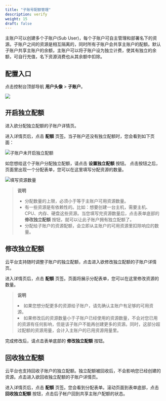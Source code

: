 ```yaml
---
title: "子账号配额管理"
description: verify
weight: 15
draft: false
---
```


主账户可以创建多个子账户(Sub User)，每个子账户可自主管理和部署名下的资源。子账户之间的资源是相互隔离的，同时所有子账户会共享主账户的配额。默认子账户共享主账户的余额，主账户可以将子账户设为独立计费，使其有独立的余额，可自行充值，名下资源消费也从其余额中扣除。

## 配置入口

点击控制台顶部导航 **用户头像** > **子账户**。

![](../../_images/user-verify-entry.png)

## 开启独立配额

进入欲分配独立配额的子账户详情页。

进入详情页后，点击 **配额** 页签。当子账户还没有独立配额时，您会看到如下页面：

![子账户未开启独立配额](../../_images/indep-quota-disabled.png)

如您想给这个子账户分配独立配额，请点击 **设置独立配额** 按钮。 点击按钮之后，页面里出现一个分配表单，您可以在这里填写分配资源的数量。

![填写资源数量](../../_images/indep-quota-grant.png)

> **说明**
>
> - 分配数量的上限，必须小于等于主账户可用资源数量。
> - 有一些资源是有依赖性的。比如：想要创建一台主机，需要主机、CPU、内存、硬盘这些资源。当您填写完资源数量后，点击表单底部的 **修改独立配额** 按钮，就可以让此子账户拥有独立配额了。
> - 分配给子账户的资源配额，会立即从主账户的可用资源里扣除响应的数量。

## 修改独立配额

云平台支持随时调整子账户的独立配额，点击进入欲修改独立配额的子账户详情页。

进入详情页后，点击 **配额** 页签。页面将展示分配表单，您可以在这里修改资源的数量。

> **说明**
>
> <li>如果您想分配更多的资源给子账户，请先确认主账户有足够的可用资源。
>
> <li>如果修改后的资源数量小于子账户已经使用的资源数量，不会对您已用的资源有任何影响，但是该子账户不能再创建更多的资源。同时，这部分超过配额的资源用量，会计入主账户的已用资源用量里。

完成修改后，请点击表单底部的 **修改独立配额** 按钮。

## 回收独立配额

云平台也支持回收子账户的独立配额。独立配额被回收后，不会影响您已经创建的资源。点击进入欲回收独立配额的子账户详情页。

进入详情页后，点击 **配额** 页签。您会看到分配表单。滚动页面到表单底部，点击 **回收独立配额** 按钮，点击后子帐户回到共享主账户配额的状态。

